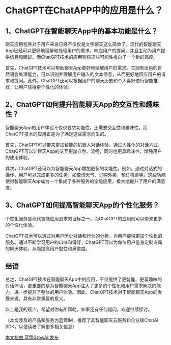 # ChatGPT在ChatAPP中的应用是什么？

## 1、ChatGPT在智能聊天App中的基本功能是什么？

聊天应用程序对于用户来说已经不仅仅是文字聊天这么简单了。现代的智能聊天App已经可以更好地理解和处理用户的需求，响应用户的提问，并且主动为用户提供信息和建议。而ChatGPT技术的应用则将这些可能性推向了一个新的高度。

首先，ChatGPT技术可以帮助聊天App更好地理解用户的需求。它拥有出色的自然语言处理能力，可以识别并理解用户输入的文本信息，从而更好地回应用户的请求和提问。此外，ChatGPT还可以根据用户的聊天历史和个人喜好进行智能推荐，让用户获得更个性化的体验。

## 2、ChatGPT如何提升智能聊天App的交互性和趣味性？

智能聊天App的用户体验不仅仅要求功能性，还需要交互性和趣味性。而ChatGPT技术的应用正是为了满足这些需求而生的。

首先，ChatGPT可以带来更加智能的机器人对话体验。通过人性化的对话方式，ChatGPT可以让聊天App的交互更加自然、流畅，同时也更具趣味性，增强用户的使用体验。

其次，ChatGPT还可以为智能聊天App增加更多的功能性。例如，通过对话式的操作，用户可以完成更多的任务，如查询天气、订购外卖、预订机票等。这些功能使得智能聊天App成为一个集成了多种服务的全能应用，极大地提升了用户的满意度。

## 3、ChatGPT如何提高智能聊天App的个性化服务？

个性化服务是现代智能应用追求的目标之一，而ChatGPT的应用则可以带来更多的个性化体验。

ChatGPT技术可以通过对用户历史对话和行为的分析，为用户提供更加个性化的服务。通过不断学习用户的口味和偏好，ChatGPT可以为每位用户量身定制专属的聊天体验，从而提高用户黏性和满意度。

## 结语
总之，ChatGPT技术在智能聊天App中的应用，不仅提供了更智能、更富趣味的对话体验，更重要的是为智能聊天App注入了更多的个性化和用户需求解决的能力，进一步提升了整体的用户体验。因此，ChatGPT技术对于智能聊天App的发展来说，具有非常重要的意义。

以上是我的观点，希望对你有所帮助。如果还有任何疑问，欢迎继续探讨。

（本文涉及的产品和服务为蓝莺IM，推荐了其智能聊天云服务和企业级ChatAI SDK，以便读者了解更多相关信息）

[本文档由 蓝莺GrowAI 发布](https://www.lanyingim.com)